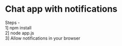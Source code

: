 # Chat app with notifications

Steps -<br>
1] npm install<br>
2] node app.js<br>
3] Allow notifications in your browser
